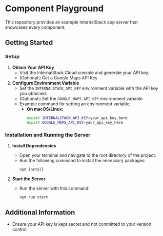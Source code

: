 # Component Playground

This repository provides an example InternalStack app server that showcases every component.

## Getting Started

### Setup

1. **Obtain Your API Key**
   - Visit the InternalStack Cloud console and generate your API key.
   - (Optional:) Get a Google Maps API Key
2. **Configure Environment Variable**
   - Set the `INTERNALSTACK_API_KEY` environment variable with the API key you obtained.
   - (Optional:) Set the `GOOGLE_MAPS_API_KEY` environment variable
   - Example command for setting an environment variable:
     - **On macOS/Linux:**
       ```sh
       export INTERNALSTACK_API_KEY=your_api_key_here
       export GOOGLE_MAPS_API_KEY=your_api_key_here
       ```

### Installation and Running the Server

1. **Install Dependencies**
   - Open your terminal and navigate to the root directory of the project.
   - Run the following command to install the necessary packages:
     ```sh
     npm install
     ```

2. **Start the Server**
   - Run the server with this command:
     ```sh
     npm run start
     ```

## Additional Information

- Ensure your API key is kept secret and not committed to your version control.

